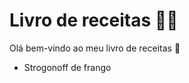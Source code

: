 # Livro de receitas :man_cook:

Olá bem-vindo ao meu livro de receitas :call_me_hand:

- Strogonoff de frango